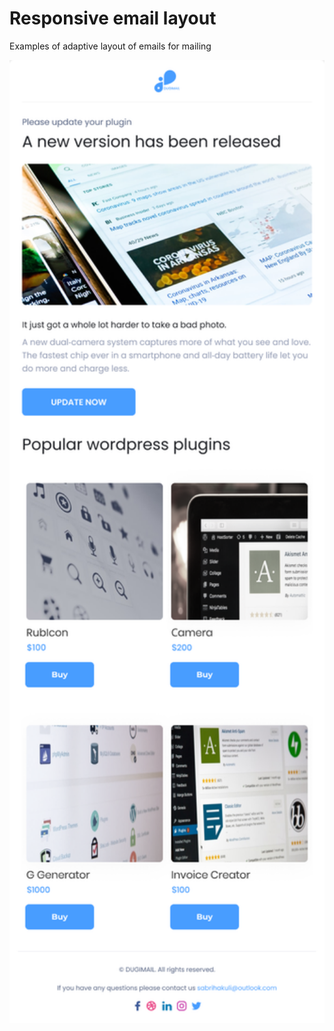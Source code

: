 # Responsive email layout
Examples of adaptive layout of emails for mailing

<p align="center">
  <img src="images/1.png" width="768" title="maxGraph_lesson">
</p>